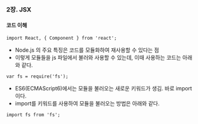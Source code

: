 ### 2장. JSX


#### 코드 이해

```
import React, { Component } from 'react';
```

- Node.js 의 주요 특징은 코드를 모듈화하여 재사용할 수 있다는 점
- 이렇게 모듈들을 js 파일에서 불러와 사용할 수 있는데, 이때 사용하는 코드는 아래와 같다.

```
var fs = require('fs');
```

- ES6(ECMAScript6)에서는 모듈을 불러오는 새로운 키워드가 생김. 바로 import 이다.
- import를 키워드를 사용하여 모듈을 불러오는 방법은 아래와 같다.

```
import fs from 'fs';
```
